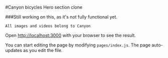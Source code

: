 #Canyon bicycles Hero section clone

###Still working on this, as it's not fully functional yet.

`All images and videos belong to Canyon`

Open [http://localhost:3000](http://localhost:3000) with your browser to see the result.

You can start editing the page by modifying `pages/index.js`. The page auto-updates as you edit the file.

